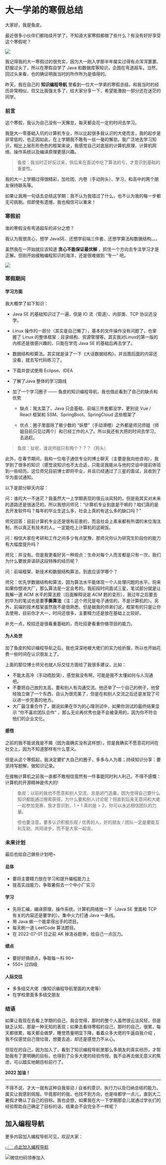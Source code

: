 # 大一学弟的寒假总结

大家好，我是鱼皮。

最近很多小伙伴们都陆续开学了，不知道大家寒假都做了些什么？有没有好好享受这个寒假呢？

![](https://qiniuyun.code-nav.cn/image-20220228152151821.png)

我记得我的大一寒假过的很充实，因为大一刚入学那半年属实过得有点浑浑噩噩、舒服过头了，所以在寒假自学了 Java 和数据库等知识，企图在弯道超车。当然，回过头来看，也的确证明我当时的所作所为是值得的。

昨天，我在自己的 **知识编程导航** 里看到一位大一学弟的寒假总结，和我当时的经历非常相似，但又比我强太多了，给大家分享一下，希望能激励一部分还在迷茫的同学。



### 前言

这个寒假，我认为自己没有一天懈怠，每天都会花一定的时间去学习。

我是大一零基础入坑的计算机专业，所以比起很多我认识的大佬而言，我的起步是非常低的，也正因如此，在上学期我不敢有一丝一毫的懈怠。我广泛地去学习知识，相比上层形形色色的框架来说，我感觉自己对底层的计算机原理、计算机网络、操作系统以及编译原理更感兴趣。

> 鱼皮：我当时正好反过来，但后来在面试中吃了算法的亏，才意识到基础的重要性。

我的大一上学期过得很精彩，加社团、内卷（手动狗头）、学习，和高中的两个朋友保持联系等。

如果让我用一句话去总结这学期：我不认为我错过了什么，也不认为我的每一步都无可挑剔。但即使有遗憾，我也相信可以重来！



### 寒假前

谁的寒假没有弯道超车的非分之想？

我认为我很贪心，想学 JavaSE、还想学前端三件套、还想学算法和数据结构。。。

虽然我在一开始就应该知道 **贪心不能保证最优解** ，抓住一个方向去专注学习才是正解。但刚开始接触编程知识的海洋，还是很难做到 “专一” 吧。

![](https://qiniuyun.code-nav.cn/image-20220228152108499.png)



### 寒假期间

#### 学习方面

我大概学了如下知识：

- Java SE 的基础知识过了一遍，但是 IO 流（管道）、内部类、TCP 协议还没学。

- Linux 操作的一部分（其实是自己懒了），基本的文件操作没有问题了，也掌握了 Linux 的整体框架：目录结构、资源管理等。其实我对Linux的第一版的内核还是很感兴趣的，只能在学完 Java SE 的基础后再去学了。

- 数据结构和算法。其实就是读了一下《大话数据结构》，并且图后面的内容还没看，就去写代码练习了。

- 下载并尝试使用 Eclipse、IDEA

- 了解了Java 整体的学习路线

- 加了一个学习圈子 —— 鱼皮的知识编程导航，我也借此看到了自己的缺点和优势

  - 缺点：我太菜了，Java 只会基础、前端三件套都没学，更别说 Vue / React 框架和 SSM、SpringBoot、SpringCloud 这些框架了

  - 优点：圈子里面除了极少数的 “妖孽”（手动滑稽）之外都是师兄师姐（师姐目前只见过两个）和已经工作的人了。所以我还有大把的时间去学习，去追赶。

> 鱼皮：扯呢，谁说师姐只有两个？？？（狗头）



此外，在春节期间，我和一位电子通信专业的博士聊天（主要是我向他咨询），我学到了很多的知识（感觉说知识也不太合适，只能说我能从与他的交谈中提前体验到一些经历。这位师兄目前博士即将毕业，并且已经通过了三星的面试，且收到了华为面试通知。

以下是部分聊天内容：

问：谁的大一不迷茫？我虽然大一上学期表现的很云淡风轻的，但是我其实对未来的道路还是很迷茫的。所以我想问师兄：“计算机专业到底是干嘛的？咱们真的是去开发软件吗？每年的毕业生这么多，社会上真的有这么多的缺口吗？”

师兄回答：目前计算机专业还是很有前景的，而且社会上素来都有所谓的末位淘汰制，所以真正有技术的人，一定能吃上计算机的这碗饭。

问：相信大家在考研和工作之间多少有点犹豫，那师兄你认为研究生阶段你的能力有大幅度提升吗？

师兄：并没有。但是我更看好另一种观点：生命对每个人而言都是只有一次，我们为什么要放弃读研这段特殊的经历呢？

问：前端框架、新技术和数据结构算法，到底应该学哪个？

师兄：优先学数据结构和算法，因为算法水平能体现一个人处理问题的水平。将来如果你想进大厂，那么算法是一定会考的。我前段时间面试三星，笔试部分就是让我解一道 ACM 水平的算法题（后面解释说是 ACM 题的变形），我过年之后要去的华为的笔试也是要**手撕算法**（注：这个师兄是电子通信的，不是计算机的）。另外，前端的技术框架虽然我不是很熟悉，但是据我的师弟们说，框架有的只是让你去使用，目前你才大一，时间还很多，主要精力还是放在基础上比较好。

补充一点，校招还是很看重基础的，而社招更看重你做项目的能力。



#### 为人处世

加了鱼皮的知识编程导航之后，我也深深地被大佬们的实力给折服，所以也开始花费一些时间在认识朋友上了。

上面的那位博士师兄也就人际交往方面给了我很多建议，比如：

- 不能太高冷（手动捂脸哭），感觉我没有啊，可能是我不太懂如何与人沟通吧。
- 不要把自己放的太高，要和别人有沟通交流。他还举了一个自己的例子，他曾经独立做了一个东西，自认为很完美了，但是在和别人交流之后还是发现了可以进一步完善的地方。
- 大厂最注重合作了，据说如果在华为的心理测试中，如果你测试的最终结果显示 “你不喜欢团队合作” ，那么无论再优秀也是不会被录用的，因为你不符合他们的企业文化。



#### 感悟

之前的我不能说我是不屑（因为我确实没有这样想），但是我确实不愿意花时间在社交上，因为不知道那样有什么意义。

但是从这个寒假起，我决定要扩大自己的圈子，多多与人为善；持续知识分享：要坚持写题解，做知识记录。

在接触计算机之前我一直都不敢相信竟然有一件事能同时利人利己，不得不感慨：计算机的开源精神是伟大的!

> 鱼皮：以前的我也不愿意和别人交流，总是闭门造羹，因为觉得自己要什么知识都能通过搜索获得，为什么要和别人讨论呢？但直到后来无意间和大佬一起参加竞赛，我才意识到，1 + 1 真的是 > 2，你可以永远相信团队的力量。
>
> 但也要注意，要多认识积极乐观 / 优秀的人，好的朋友 / 团队一定是要能互利互助、共同进步，而不是大家一起丧。



### 未来计划

最后也给自己做些计划吧~



#### 总体

- 要将主要精力放在学习和提升编程能力上
- 提高实战能力，争取暑假去一个中小厂实习



#### 学习

- 先将汇编，编译原理，操作系统，计算机网络放一下（Java SE 里面和 TCP 有关的内容还是要学的）。集中火力打通 Java 一条线。
- 用 Java 做一个能拿得出手的项目。
- 每天刷一道 LeetCode 算法题目。
- 在 2022-07-01 日之前 AK 掉洛谷题单，给自己一点压力。



#### 绩点

- 要好好搞绩点，争取每一科 90+
- 550+ 过四级



#### 人际交往

- 多多结交大佬（像知识编程导航里面的大佬等）
- 在学校里面多多结交朋友



### 结语

如果让我现在去看上学期的自己，我会觉得，那时的整个人虽然很云淡风轻，但是缺乏认知，那是一种无知的表现；如果去看待寒假的自己，那时的自己，很累，每天都很累，每天都会做梦，睡觉质量明显下降，看着众多大佬的牛逼自我介绍 ，我不仅感觉自己很垃圾，想要去追，却还是感觉力不从心。

但现在的自己，因为加入了，看到了知识编程导航里那么多朋友的真实经历，才帮助我有了更明确的目标，也得到了众多大佬的经验传授。我不会再去做无意义的焦虑，可以踏实地朝目标前行了。

**2022 加油！**



---



不得不说，才大一就有这种自我驱动 / 自省的意识、执行力以及归纳总结的能力，属实让我感到佩服。毕竟那时的我，也找不到方向，也是啥都学一点儿，直到大二暑假才确认了自己的目标。我也会想，如果我在大一下学期那会儿就通过学长们的经验帮助自己确定了目标的话，结果会不会完全不一样呢？



## 加入编程导航

更多内容加入编程导航可见，欢迎大家：

[👉🏻 点此加入编程导航](https://yuyuanweb.feishu.cn/wiki/SDtMwjR1DituVpkz5MLc3fZLnzb)

![微信扫码领券加入](../../../image/join_us.png)
